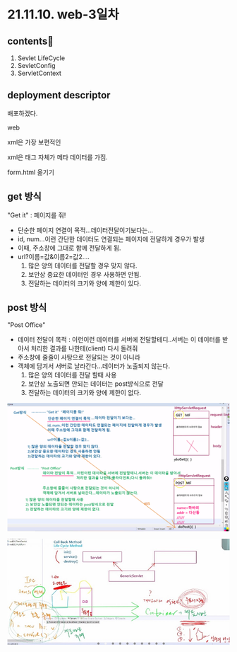 # 21.11.10. web-3일차

## contents📑

1. Sevlet LifeCycle
2. SevletConfig
3. ServletContext

## deployment descriptor

배포하겠다.

web

xml은 가장 보편적인 

xml은 태그 자체가 메타 데이터를 가짐.

form.html 옮기기

## get 방식

"Get it" : 페이지를 줘!

* 단순한 페이지 연결이 목적...데이터전달이기보다는...
* id, num...이런 간단한 데이터도 연결되는 페이지에 전달하게 경우가 발생
* 이때, 주소창에 그대로 함께 전달하게 됨.
* url?이름=값&이름2=값2....
  1. 많은 양의 데이터를 전달할 경우 맞지 않다.
  2. 보안상 중요한 데이터인 경우 사용하면 안됨.
  3. 전달하는 데이터의 크기와 양에 제한이 있다.



## post 방식

"Post Office"

* 데이터 전달이 목적 : 이런이런 데이터를 서버에 전달할테디..서버는 이 데이터를 받아서 처리한 결과를 나한테(client) 다시 돌려줘
* 주소창에 줄줄이 사탕으로 전달되는 것이 아니라
* 객체에 담겨서 서버로 날라간다...데이터가 노출되지 않는다.
  1) 많은 양의 데이터를 전달 할때 사용
  2) 보안상 노출되면 안되는 데이터는 post방식으로 전달
  3) 전달하는 데이터의 크기와 양에 제한이 없다.

![](./image/1110-01.png)

![](./image/1110-02.jpg)


